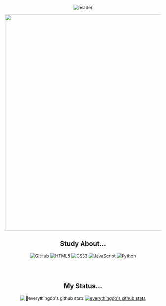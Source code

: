 <div align="center">
 
  ![header](https://capsule-render.vercel.app/api?type=transparent&color=timeGradient&height=100&section=header&text=🌼E_VERYTHING_DO🌼&fontColor=FF9E0F&fontSize=50&desc=얼레벌레%20코딩%20공부해보겠습니다&descSize=20&descAlignY=90)
  
</div>

<div align="center" width="500px">
  <img src="https://www.ghibli.jp/gallery/ponyo022.jpg" width="700px"/>
  <br>
 
 ## Study About...
 ![GitHub](https://img.shields.io/badge/github-%23121011.svg?style=for-the-badge&logo=github&logoColor=white)
 ![HTML5](https://img.shields.io/badge/html5-%23E34F26.svg?style=for-the-badge&logo=html5&logoColor=white)
 ![CSS3](https://img.shields.io/badge/css3-%231572B6.svg?style=for-the-badge&logo=css3&logoColor=white)
 ![JavaScript](https://img.shields.io/badge/javascript-%23323330.svg?style=for-the-badge&logo=javascript&logoColor=%23F7DF1E)
 ![Python](https://img.shields.io/badge/python-3670A0?style=for-the-badge&logo=python&logoColor=ffdd54)

 <br>
 <br>

 ## My Status...

 ![everythingdo's github stats](https://github-readme-stats.vercel.app/api?username=everythingdo&show_icons=true&theme=gruvbox)
 [![everythingdo's github stats](https://github-readme-stats.vercel.app/api/top-langs/?username=everythingdo&show_icons=true&hide_border=true&title_color=FF9E0F&icon_color=FF9E0F&layout=compact)](https://github.com/everythingdo)

</div>
